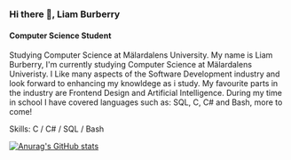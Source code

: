 ### Hi there 👋, Liam Burberry
#### Computer Science Student
Studying Computer Science at Mälardalens University.
My name is Liam Burberry, I'm currently studying Computer Science at Mälardalens Univeristy. 
I Like many aspects of the Software Development industry and look forward to enhancing my knowldege as i study. My favourite parts in the industry are Frontend Design and Artificial Intelligence. During my time in school I have covered languages such as: SQL, C, C# and Bash, more to come!

Skills: C / C# / SQL / Bash








[![Anurag's GitHub stats](https://github-readme-stats.vercel.app/api?username=LiamAlexanderBurberry)](https://github.com/anuraghazra/github-readme-stats)

